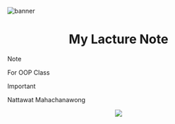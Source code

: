 ![banner](https://wallpapers.com/images/hd/tree-background-e7n2n1q2cshorl07.jpg)

<h1 align="center">My Lacture Note</h1>


> [!NOTE]
> For OOP Class

> [!IMPORTANT]
> Nattawat Mahachanawong

<p align="center">
  <img src="https://media.giphy.com/media/v1.Y2lkPTc5MGI3NjExaDA5cnh5azF3NHF3aWQ2Ym84djduem5vem80dGpiNnN0bTg0dm9ubCZlcD12MV9pbnRlcm5hbF9naWZfYnlfaWQmY3Q9Zw/sJWNLTclcvVmw/giphy.gif"/>
</p>



